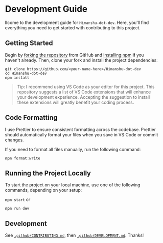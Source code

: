 # Development Guide

Ilcome to the development guide for `Himanshu-dot-dev`. Here, you'll find everything you need to get started with contributing to this project.

## Getting Started

Begin by [forking the repository](https://help.github.com/articles/fork-a-repo) from GitHub and [installing npm](https://docs.npmjs.com/downloading-and-installing-node-js-and-npm) if you haven't already. Then, clone your fork and install the project dependencies:

```shell
git clone https://github.com/<your-name-here>/Himanshu-dot-dev
cd Himanshu-dot-dev
npm install
```

> Tip: I recommend using VS Code as your editor for this project. This repository suggests a list of VS Code extensions that will enhance your development experience. Accepting the suggestion to install these extensions will greatly benefit your coding process.

## Code Formatting

I use Prettier to ensure consistent formatting across the codebase. Prettier should automatically format your files when you save in VS Code or commit changes.

If you need to format all files manually, run the following command:

```
npm format:write
```

## Running the Project Locally

To start the project on your local machine, use one of the following commands, depending on your setup:

`npm start`
or

`npm run dev`

## Development

See [`.github/CONTRIBUTING.md`](./.github/CONTRIBUTING.md), then [`.github/DEVELOPMENT.md`](./.github/DEVELOPMENT.md).
Thanks!
